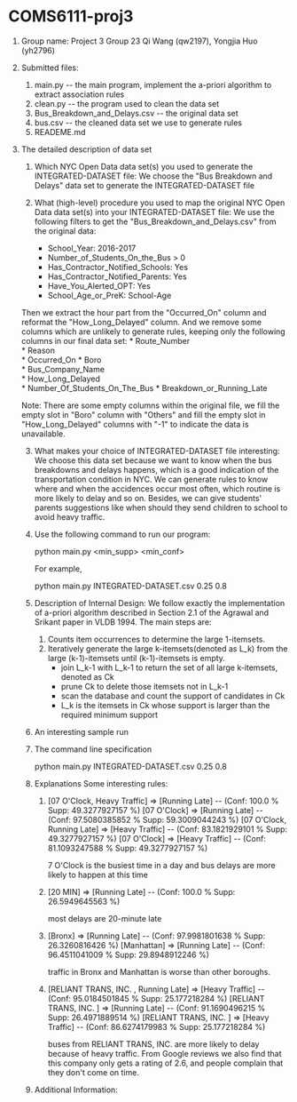 # COMS6111-proj3

1. Group name: Project 3 Group 23
  Qi Wang (qw2197), Yongjia Huo (yh2796)

2. Submitted files:
    1. main.py -- the main program, implement the a-priori algorithm to extract association rules
    2. clean.py -- the program used to clean the data set
    3. Bus_Breakdown_and_Delays.csv -- the original data set
    4. bus.csv -- the cleaned data set we use to generate rules
    5. READEME.md
    
3. The detailed description of data set
    1. Which NYC Open Data data set(s) you used to generate the INTEGRATED-DATASET file:
      We choose the "Bus Breakdown and Delays" data set to generate the INTEGRATED-DATASET file
      
    2. What (high-level) procedure you used to map the original NYC Open Data data set(s) into your INTEGRATED-DATASET file:
      We use the following filters to get the "Bus_Breakdown_and_Delays.csv" from the original data:
        * School_Year: 2016-2017
        * Number_of_Students_On_the_Bus > 0
        * Has_Contractor_Notified_Schools: Yes
        * Has_Contractor_Notified_Parents: Yes
        * Have_You_Alerted_OPT: Yes
        * School_Age_or_PreK: School-Age
        
        
      Then we extract the hour part from the "Occurred_On" column and reformat the "How_Long_Delayed" column. And we remove some columns which are unlikely to generate rules, keeping only the following columns in our final data set:
        * Route_Number	
        * Reason	
        * Occurred_On
        * Boro	
        * Bus_Company_Name	 
        * How_Long_Delayed	
        * Number_Of_Students_On_The_Bus	
        * Breakdown_or_Running_Late
      
      Note:
      There are some empty columns within the original file, we fill the empty slot in "Boro" column with "Others" and fill the
      empty slot in "How_Long_Delayed" columns with "-1" to indicate the data is unavailable.

    3. What makes your choice of INTEGRATED-DATASET file interesting:
    We choose this data set because we want to know when the bus breakdowns and delays happens, which is a good indication of the transportation condition in NYC. We can generate rules to know where and when the accidences occur most often, which routine is more likely to delay and so on. Besides, we can give students' parents suggestions like when should they send children to school to avoid heavy traffic.

    4. Use the following command to run our program:
    
         python main.py <INTEGRATED-DATASET> <min_supp> <min_conf>
           
       For example, 
      
         python main.py INTEGRATED-DATASET.csv 0.25 0.8

    5. Description of Internal Design:
    We follow exactly the implementation of a-priori algorithm described in Section 2.1 of the Agrawal and Srikant paper in VLDB 1994. The main steps are:
       1. Counts item occurrences to determine the large 1-itemsets.  
       2. Iteratively generate the large k-itemsets(denoted as L_k) from the large (k-1)-itemsets until (k-1)-itemsets is empty.
          * join L_k-1 with L_k-1 to return the set of all large k-itemsets, denoted as Ck
          * prune Ck to delete those itemsets not in L_k-1 
          * scan the database and count the support of candidates in Ck
          * L_k is the itemsets in Ck whose support is larger than the required minimum support 
    
    6. An interesting sample run
      1. The command line specification
      
         python main.py INTEGRATED-DATASET.csv 0.25 0.8

      2. Explanations
          Some interesting rules:
          1. [07 O'Clock, Heavy Traffic] => [Running Late] -- (Conf: 100.0 %  Supp: 49.3277927157 %)
             [07 O'Clock] => [Running Late] -- (Conf: 97.5080385852 %  Supp: 59.3009044243 %)
             [07 O'Clock, Running Late] => [Heavy Traffic] -- (Conf: 83.1821929101 %  Supp: 49.3277927157 %)
             [07 O'Clock] => [Heavy Traffic] -- (Conf: 81.1093247588 %  Supp: 49.3277927157 %)
             
             7 O'Clock is the busiest time in a day and bus delays are more likely to happen at this time
             
          2. [20 MIN] => [Running Late] -- (Conf: 100.0 %  Supp: 26.5949645563 %)
             
             most delays are 20-minute late
          
          3. [Bronx] => [Running Late] -- (Conf: 97.9981801638 %  Supp: 26.3260816426 %)
             [Manhattan] => [Running Late] -- (Conf: 96.4511041009 %  Supp: 29.8948912246 %)
             
             traffic in Bronx and Manhattan is worse than other boroughs.
            
          4. [RELIANT TRANS, INC. , Running Late] => [Heavy Traffic] -- (Conf: 95.0184501845 %  Supp: 25.177218284 %)
             [RELIANT TRANS, INC. ] => [Running Late] -- (Conf: 91.1690496215 %  Supp: 26.4971889514 %)
             [RELIANT TRANS, INC. ] => [Heavy Traffic] -- (Conf: 86.6274179983 %  Supp: 25.177218284 %)
             
             buses from RELIANT TRANS, INC. are more likely to delay because of heavy traffic. From Google reviews we also find that this              company only gets a rating of 2.6, and people complain that they don't come on time. 
    
    7. Additional Information:

